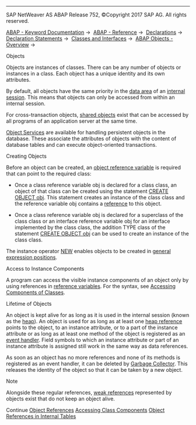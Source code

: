   

* * *

SAP NetWeaver AS ABAP Release 752, ©Copyright 2017 SAP AG. All rights reserved.

[ABAP - Keyword Documentation](https://help.sap.com/doc/abapdocu_752_index_htm/7.52/en-US/abenabap.htm) →  [ABAP - Reference](https://help.sap.com/doc/abapdocu_752_index_htm/7.52/en-US/abenabap_reference.htm) →  [Declarations](https://help.sap.com/doc/abapdocu_752_index_htm/7.52/en-US/abendeclarations.htm) →  [Declaration Statements](https://help.sap.com/doc/abapdocu_752_index_htm/7.52/en-US/abenabap_declarations.htm) →  [Classes and Interfaces](https://help.sap.com/doc/abapdocu_752_index_htm/7.52/en-US/abenclasses_and_interfaces.htm) →  [ABAP Objects - Overview](https://help.sap.com/doc/abapdocu_752_index_htm/7.52/en-US/abenabap_objects_oview.htm) → 

Objects

Objects are instances of classes. There can be any number of objects or instances in a class. Each object has a unique identity and its own attributes.

By default, all objects have the same priority in the [data area](https://help.sap.com/doc/abapdocu_752_index_htm/7.52/en-US/abendata_area_glosry.htm "Glossary Entry") of an [internal session](https://help.sap.com/doc/abapdocu_752_index_htm/7.52/en-US/abeninternal_session_glosry.htm "Glossary Entry"). This means that objects can only be accessed from within an internal session.

For cross-transaction objects, [shared objects](https://help.sap.com/doc/abapdocu_752_index_htm/7.52/en-US/abenshared_objects_glosry.htm "Glossary Entry") exist that can be accessed by all programs of an application server at the same time.

[Object Services](https://help.sap.com/doc/abapdocu_752_index_htm/7.52/en-US/abenobject_services_glosry.htm "Glossary Entry") are available for handling persistent objects in the database. These associate the attributes of objects with the content of database tables and can execute object-oriented transactions.

Creating Objects

Before an object can be created, an [object reference variable](https://help.sap.com/doc/abapdocu_752_index_htm/7.52/en-US/abenreferences.htm) is required that can point to the required class:

-   Once a class reference variable obj is declared for a class class, an object of that class can be created using the statement [CREATE OBJECT obj](https://help.sap.com/doc/abapdocu_752_index_htm/7.52/en-US/abapcreate_object.htm). This statement creates an instance of the class class and the reference variable obj contains a [reference](https://help.sap.com/doc/abapdocu_752_index_htm/7.52/en-US/abenreferences.htm) to this object.
    

-   Once a class reference variable obj is declared for a superclass of the class class or an interface reference variable obj for an interface implemented by the class class, the addition TYPE class of the statement [CREATE OBJECT obj](https://help.sap.com/doc/abapdocu_752_index_htm/7.52/en-US/abapcreate_object.htm) can be used to create an instance of the class class.

The instance operator [NEW](https://help.sap.com/doc/abapdocu_752_index_htm/7.52/en-US/abenconstructor_expression_new.htm) enables objects to be created in [general expression positions](https://help.sap.com/doc/abapdocu_752_index_htm/7.52/en-US/abengeneral_expr_position_glosry.htm "Glossary Entry").

Access to Instance Components

A program can access the visible instance components of an object only by using references in [reference variables](https://help.sap.com/doc/abapdocu_752_index_htm/7.52/en-US/abenreferences.htm). For the syntax, see [Accessing Components of Classes](https://help.sap.com/doc/abapdocu_752_index_htm/7.52/en-US/abenclass_components_addressing.htm).

Lifetime of Objects

An object is kept alive for as long as it is used in the internal session (known as the [heap](https://help.sap.com/doc/abapdocu_752_index_htm/7.52/en-US/abenheap_glosry.htm "Glossary Entry")). An object is used for as long as at least one [heap reference](https://help.sap.com/doc/abapdocu_752_index_htm/7.52/en-US/abenheap_reference_glosry.htm "Glossary Entry") points to the object, to an instance attribute, or to a part of the instance attribute or as long as at least one method of the object is registered as an [event handler](https://help.sap.com/doc/abapdocu_752_index_htm/7.52/en-US/abenevent_handler_glosry.htm "Glossary Entry"). Field symbols to which an instance attribute or part of an instance attribute is assigned still work in the same way as data references.

As soon as an object has no more references and none of its methods is registered as an event handler, it can be deleted by [Garbage Collector](https://help.sap.com/doc/abapdocu_752_index_htm/7.52/en-US/abengarbage_collector_glosry.htm "Glossary Entry"). This releases the identity of the object so that it can be taken by a new object.

Note

Alongside these regular references, [weak references](https://help.sap.com/doc/abapdocu_752_index_htm/7.52/en-US/abencl_abap_weak_reference.htm) represented by objects exist that do not keep an object alive.

Continue
[Object References](https://help.sap.com/doc/abapdocu_752_index_htm/7.52/en-US/abenreferences.htm)
[Accessing Class Components](https://help.sap.com/doc/abapdocu_752_index_htm/7.52/en-US/abenclass_components_addressing.htm)
[Object References in Internal Tables](https://help.sap.com/doc/abapdocu_752_index_htm/7.52/en-US/abenclass_attributes_as_key.htm)